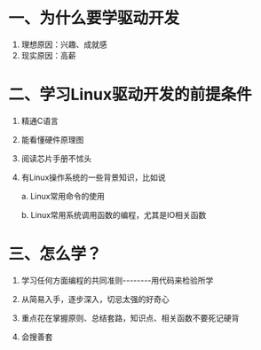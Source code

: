 # 一、为什么要学驱动开发

1. 理想原因：兴趣、成就感
2. 现实原因：高薪

# 二、学习Linux驱动开发的前提条件

1. 精通C语言

2. 能看懂硬件原理图

3. 阅读芯片手册不怵头

4. 有Linux操作系统的一些背景知识，比如说

   a. Linux常用命令的使用

   b. Linux常用系统调用函数的编程，尤其是IO相关函数

# 三、怎么学？

1. 学习任何方面编程的共同准则--------用代码来检验所学

2. 从简易入手，逐步深入，切忌太强的好奇心

3. 重点花在掌握原则、总结套路，知识点、相关函数不要死记硬背

4. 会搜善套

   



